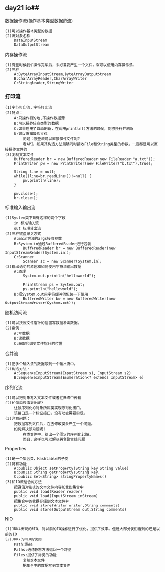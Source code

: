 ## day21 io##

 数据操作流(操作基本类型数据的流) 

	(1)可以操作基本类型的数据
	(2)流对象名称	
		DataInputStream
		DataOutputStream

内存操作流

	(1)有些时候我们操作完毕后，未必需要产生一个文件，就可以使用内存操作流。
	(2)三种
		A:ByteArrayInputStream,ByteArrayOutputStream
		B:CharArrayReader,CharArrayWriter
		C:StringReader,StringWriter

### 打印流 ###
	(1)字节打印流，字符打印流
	(2)特点：
		A:只操作目的地,不操作数据源
		B:可以操作任意类型的数据
		C:如果启用了自动刷新，在调用println()方法的时候，能够换行并刷新
		D:可以直接操作文件
			问题：哪些流可以直接操作文件呢?
			看API，如果其构造方法能够同时接收File和String类型的参数，一般都是可以直接操作文件的
	(3)复制文本文件
		BufferedReader br = new BufferedReader(new FileReader("a.txt"));
		PrintWriter pw = new PrintWriter(new FileWriter("b.txt"),true);
		
		String line = null;
		while((line=br.readLine())!=null) {
			pw.println(line);
		}
		
		pw.close();
		br.close();
			
标准输入输出流

	(1)System类下面有这样的两个字段
		in 标准输入流
		out 标准输出流
	(2)三种键盘录入方式
		A:main方法的args接收参数
		B:System.in通过BufferedReader进行包装
			BufferedReader br = new BufferedReader(new InputStreamReader(System.in));
		C:Scanner
			Scanner sc = new Scanner(System.in);
	(3)输出语句的原理和如何使用字符流输出数据
		A:原理
			System.out.println("helloworld");
			
			PrintStream ps = System.out;
			ps.println("helloworld");
		B:把System.out用字符缓冲流包装一下使用
			BufferedWriter bw = new BufferedWriter(new OutputStreamWriter(System.out));

随机访问流

	(1)可以按照文件指针的位置写数据和读数据。
	(2)案例：
		A:写数据
		B:读数据
		C:获取和改变文件指针的位置

合并流

	(1)把多个输入流的数据写到一个输出流中。
	(2)构造方法：
		A:SequenceInputStream(InputStream s1, InputStream s2) 
		B:SequenceInputStream(Enumeration<? extends InputStream> e) 

序列化流

	(1)可以把对象写入文本文件或者在网络中传输
	(2)如何实现序列化呢?
		让被序列化的对象所属类实现序列化接口。
		该接口是一个标记接口。没有功能需要实现。
	(3)注意问题：
		把数据写到文件后，在去修改类会产生一个问题。
		如何解决该问题呢?
			在类文件中，给出一个固定的序列化id值。
			而且，这样也可以解决黄色警告线问题

Properties

	(1)是一个集合类，Hashtable的子类
	(2)特有功能
		A:public Object setProperty(String key,String value)
		B:public String getProperty(String key)
		C:public Set<String> stringPropertyNames()
	(3)和IO流结合的方法
		把键值对形式的文本文件内容加载到集合中
		public void load(Reader reader)
		public void load(InputStream inStream)
		把集合中的数据存储到文本文件中
		public void store(Writer writer,String comments)
		public void store(OutputStream out,String comments)

NIO

	(1)JDK4出现的NIO，对以前的IO操作进行了优化，提供了效率。但是大部分我们看到的还是以前的IO
	(2)JDK7的NIO的使用	
		Path:路径
		Paths:通过静态方法返回一个路径
		Files:提供了常见的功能
			复制文本文件
			把集合中的数据写到文本文件